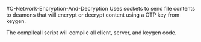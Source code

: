 #C-Network-Encryption-And-Decryption
Uses sockets to send file contents to deamons that will encrypt or decrypt content using a OTP key from keygen.

The compileall script will compile all client, server, and keygen code.
